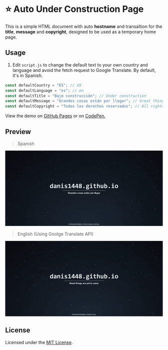 # ⭐ Auto Under Construction Page

This is a simple HTML document with auto **hostname** and transaltion for the **title**, **message** and **copyright**, designed to be used as a temporary home page.

## Usage
1. Edit `script.js` to change the default text to your own country and language and avoid the fetch request to Google Translate. By default, it's in Spanish.

```javascript
const defaultCountry = "ES"; // US
const defaultLanguage = "es"; // en
const defaultTitle = "Bajo construcción"; // Under construction
const defaultMessage = "Grandes cosas están por llegar"; // Great things are yet to come
const defaultCopyright = "Todos los derechos reservados"; // All rights reserved
```

View the demo on [GitHub Pages](https://danis1448.github.io/Auto-Under-Construction-Page/) or on [CodePen.](https://codepen.io/DaniS1448/pen/NWQzMej)

## Preview

> Spanish

![Preview](https://github.com/DaniS1448/Auto-Under-Construction-Page/blob/main/preview_spanish.gif?raw=true)<br/>

> English (Using Goolge Translate API)

![Preview](https://github.com/DaniS1448/Auto-Under-Construction-Page/blob/main/preview_english.gif?raw=true)<br/>  

## License

Licensed under the [MIT License](https://opensource.org/licenses/MIT).
